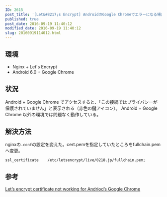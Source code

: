 ```yaml
---
ID: 2615
post_title: '[Let&#8217;s Encrypt] AndroidのGoogle Chromeでエラーになる場合の対処法'
published: true
post_date: 2016-09-19 11:40:12
modified_date: 2016-09-19 11:40:12
slug: 20160919114012.html
---
```

<!--more-->

<h2>環境</h2>

<ul>
<li>Nginx + Let's Encrypt</li>
<li>Android 6.0 + Google Chrome</li>
</ul>

<h2>状況</h2>

Android + Google Chrome でアクセスすると、「この接続ではプライバシーが保護されていません」と表示される（赤色の鍵アイコン）。
Android + Google Chrome 以外の環境では問題なく動作している。

<h2>解決方法</h2>

nginxの<code>.conf</code>の設定を変えた。cert.pemを指定していたところをfullchain.pemへ変更。

<pre><code>ssl_certificate    /etc/letsencrypt/live/0218.jp/fullchain.pem;</code></pre>

<h2>参考</h2>

<a href="https://community.letsencrypt.org/t/lets-encrypt-certificate-not-working-for-andriods-google-chrome/7184">Let’s encrypt certificate not working for Andriod’s Google Chrome</a>